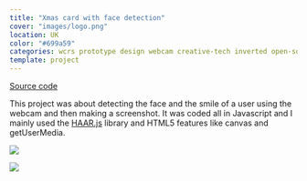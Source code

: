 ```yaml
---
title: "Xmas card with face detection"
cover: "images/logo.png"
location: UK
color: "#699a59"
categories: wcrs prototype design webcam creative-tech inverted open-source
template: project
---
```


<p class="align-center">
<a class="btn" role="button" href="https://github.com/gazpachu/face-detection" target="_blank">Source code</a>
</p>

This project was about detecting the face and the smile of a user using the webcam and then making a screenshot. It was coded all in Javascript and I mainly used the [HAAR.js](https://github.com/foo123/HAAR.js) library and HTML5 features like canvas and getUserMedia.

![](/work/face-detection/images/wcrs-beard.jpg)

![](/work/face-detection/images/wcrs-beard2.jpg)
